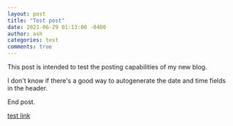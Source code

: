 ```yaml
---
layout: post
title: "Test post"
date: 2021-06-29 01:13:00 -0400
author: ash
categories: test
comments: true
---
```

This post is intended to test the posting capabilities of my new blog.

I don't know if there's a good way to autogenerate the date and time fields in the header.

End post.

[test link][markdown-help]

[markdown-help]: https://www.markdownguide.org/
